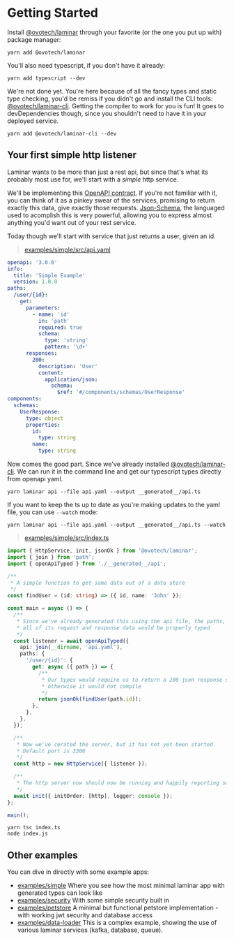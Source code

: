 # Getting Started

Install [@ovotech/laminar](https://github.com/ovotech/laminar/tree/main/packages/laminar) through your favorite (or the one you put up with) package manager:

```shell
yarn add @ovotech/laminar
```

You'll also need typescript, if you don't have it already:

```shell
yarn add typescript --dev
```

We're not done yet. You're here because of all the fancy types and static type checking, you'd be remiss if you didn't go and install the CLI tools: [@ovotech/laminar-cli](https://github.com/ovotech/laminar/tree/main/packages/laminar-cli). Getting the compiler to work for you is fun! It goes to devDependencies though, since you shouldn't need to have it in your deployed service.

```shell
yarn add @ovotech/laminar-cli --dev
```

## Your first simple http listener

Laminar wants to be more than just a rest api, but since that's what its probably most use for, we'll start with a _simple_ http service.

We'll be implementing this [OpenAPI contract](https://swagger.io/specification/). If you're not familiar with it, you can think of it as a pinkey swear of the services, promising to return exactly this data, give exactly those requests. [Json-Schema](https://json-schema.org/learn/getting-started-step-by-step), the languaged used to acomplish this is very powerful, allowing you to express almost anything you'd want out of your rest service.

Today though we'll start with service that just returns a user, given an id.

> [examples/simple/src/api.yaml](https://github.com/ovotech/laminar/tree/main/examples/simple/src/api.yaml)

```yaml
openapi: '3.0.0'
info:
  title: 'Simple Example'
  version: 1.0.0
paths:
  /user/{id}:
    get:
      parameters:
        - name: 'id'
          in: 'path'
          required: true
          schema:
            type: 'string'
            pattern: '\d+'
      responses:
        200:
          description: 'User'
          content:
            application/json:
              schema:
                $ref: '#/components/schemas/UserResponse'
components:
  schemas:
    UserResponse:
      type: object
      properties:
        id:
          type: string
        name:
          type: string
```

Now comes the good part. Since we've already installed [@ovotech/laminar-cli](https://github.com/ovotech/laminar/tree/main/packages/laminar-cli). We can run it in the command line and get our typescript types directly from openapi yaml.

```shell
yarn laminar api --file api.yaml --output __generated__/api.ts
```

If you want to keep the ts up to date as you're making updates to the yaml file, you can use `--watch` mode:

```shell
yarn laminar api --file api.yaml --output __generated__/api.ts --watch
```

> [examples/simple/src/index.ts](https://github.com/ovotech/laminar/tree/main/examples/simple/src/index.ts)

```typescript
import { HttpService, init, jsonOk } from '@ovotech/laminar';
import { join } from 'path';
import { openApiTyped } from './__generated__/api';

/**
 * A simple function to get some data out of a data store
 */
const findUser = (id: string) => ({ id, name: 'John' });

const main = async () => {
  /**
   * Since we've already generated this using the api file, the paths,
   * all of its request and response data would be properly typed
   */
  const listener = await openApiTyped({
    api: join(__dirname, 'api.yaml'),
    paths: {
      '/user/{id}': {
        get: async ({ path }) => {
          /**
           * Our types would require us to return a 200 json response specifically,
           * otherwise it would not compile
           */
          return jsonOk(findUser(path.id));
        },
      },
    },
  });

  /**
   * Now we've cerated the server, but it has not yet been started.
   * Default port is 3300
   */
  const http = new HttpService({ listener });

  /**
   * The http server now should now be running and happily reporting so in the console
   */
  await init({ initOrder: [http], logger: console });
};

main();
```

```shell
yarn tsc index.ts
node index.js
```

## Other examples

You can dive in directly with some example apps:

- [examples/simple](https://github.com/ovotech/laminar/tree/main/examples/simple) Where you see how the most minimal laminar app with generated types can look like
- [examples/security](https://github.com/ovotech/laminar/tree/main/examples/security) With some simple security built in
- [examples/petstore](https://github.com/ovotech/laminar/tree/main/examples/petstore) A minimal but functional petstore implementation - with working jwt security and database access
- [examples/data-loader](https://github.com/ovotech/laminar/tree/main/examples/data-loader) This is a complex example, showing the use of various laminar services (kafka, database, queue).
